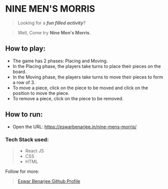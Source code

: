 # NINE MEN'S MORRIS

> Looking for a **_fun filled activity_**?

> Well, Come try **Nine Men's Morris**.

## How to play:

- The game has 2 phases: Placing and Moving.
- In the Placing phase, the players take turns to place their pieces on the board.
- In the Moving phase, the players take turns to move their pieces to form a row of 3.
- To move a piece, click on the piece to be moved and click on the position to move the piece.
- To remove a piece, click on the piece to be removed.

## How to run:

- Open the URL: https://eswarbenarjee.in/nine-mens-morris/

### Tech Stack used:

> - React JS
> - CSS
> - HTML

Follow for more:

> [Eswar Benarjee Github Profile](https://github.com/EswarBenarjee/nine-mens-morris "Eswar Benarjee")
